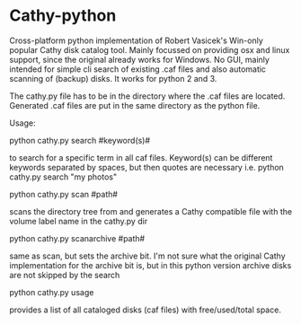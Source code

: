 # Cathy-python
Cross-platform python implementation of Robert Vasicek's Win-only popular Cathy disk catalog tool. Mainly focussed on providing osx and linux support, since the original already works for Windows. No GUI, mainly intended for simple cli search of existing .caf files and also automatic scanning of (backup) disks. It works for python 2 and 3.

The cathy.py file has to be in the directory where the .caf files are located. Generated .caf files are put in the same directory as the python file.

Usage:

python cathy.py search #keyword(s)#
  
  to search for a specific term in all caf files. Keyword(s) can be different keywords separated by spaces, but then quotes are necessary
  i.e. python cathy.py search "my photos"
  
python cathy.py scan #path#
  
  scans the directory tree from <path> and generates a Cathy compatible file with the volume label name in the cathy.py dir
  
python cathy.py scanarchive #path#
  
  same as scan, but sets the archive bit. I'm not sure what the original Cathy implementation for the archive bit is,
  but in this python version archive disks are not skipped by the search

python cathy.py usage

  provides a list of all cataloged disks (caf files) with free/used/total space.
